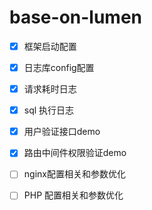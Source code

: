 # base-on-lumen

* [x] 框架启动配置

* [x] 日志库config配置
* [x] 请求耗时日志
* [x] sql 执行日志

* [x] 用户验证接口demo
* [x] 路由中间件权限验证demo

* [ ] nginx配置相关和参数优化
* [ ] PHP 配置相关和参数优化





